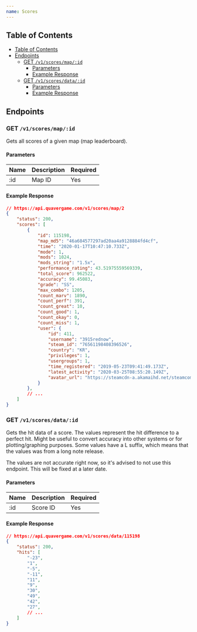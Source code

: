```yaml
---
name: Scores
---
```


## Table of Contents

- [Table of Contents](#table-of-contents)
- [Endpoints](#endpoints)
    - [GET `/v1/scores/map/:id`](#get-%2Fv1%2Fscores%2Fmap%2F%3Aid)
        - [Parameters](#parameters)
        - [Example Response](#example-response)
    - [GET `/v1/scores/data/:id`](#get-%2Fv1%2Fscores%2Fdata%2F%3Aid)
        - [Parameters](#parameters-1)
        - [Example Response](#example-response-1)

## Endpoints

### GET `/v1/scores/map/:id`

Gets all scores of a given map (map leaderboard).

#### Parameters

| Name | Description | Required |
| ---- | ----------- | -------- |
| :id  | Map ID      | Yes      |

#### Example Response

```json
// https://api.quavergame.com/v1/scores/map/2
{
    "status": 200,
    "scores": [
        {
            "id": 115198,
            "map_md5": "46a684577297ad20aa4a9128884fd4cf",
            "time": "2020-01-17T10:47:10.733Z",
            "mode": 1,
            "mods": 1024,
            "mods_string": "1.5x",
            "performance_rating": 43.51975559569339,
            "total_score": 962522,
            "accuracy": 99.45083,
            "grade": "SS",
            "max_combo": 1205,
            "count_marv": 1890,
            "count_perf": 391,
            "count_great": 10,
            "count_good": 1,
            "count_okay": 0,
            "count_miss": 1,
            "user": {
                "id": 411,
                "username": "3915rednow",
                "steam_id": "76561198408396526",
                "country": "KR",
                "privileges": 1,
                "usergroups": 1,
                "time_registered": "2019-05-23T09:41:49.173Z",
                "latest_activity": "2020-03-25T08:55:20.149Z",
                "avatar_url": "https://steamcdn-a.akamaihd.net/steamcommunity/public/images/avatars/f5/f588e676c153c8760681833b641a549be1fa1fcb_full.jpg"
            }
        },
        // ...
    ]
}
```

### GET `/v1/scores/data/:id`

Gets the hit data of a score. The values represent the hit difference to a
perfect hit. Might be useful to convert accuracy into other systems or for
plotting/graphing purposes. Some values have a L suffix, which means that the
values was from a long note release.

The values are not accurate right now, so it's advised to not use this endpoint.
This will be fixed at a later date.

#### Parameters

| Name | Description | Required |
| ---- | ----------- | -------- |
| :id  | Score ID    | Yes      |

#### Example Response

```json
// https://api.quavergame.com/v1/scores/data/115198
{
    "status": 200,
    "hits": [
        "-23",
        "1",
        "-5",
        "-11",
        "11",
        "9",
        "30",
        "49",
        "42",
        "27",
        // ...
    ]
}
```
